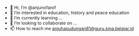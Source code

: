 - 👋 Hi, I’m @anjunofarof
- 👀 I’m interested in education, history and peace education
- 🌱 I’m currently learning ...
- 💞️ I’m looking to collaborate on ...
- 📫 How to reach me anjuhasudungan81@guru.sma.belajar.id

<!---
anjunofarof/anjunofarof is a ✨ special ✨ repository because its `README.md` (this file) appears on your GitHub profile.
You can click the Preview link to take a look at your changes.
--->
